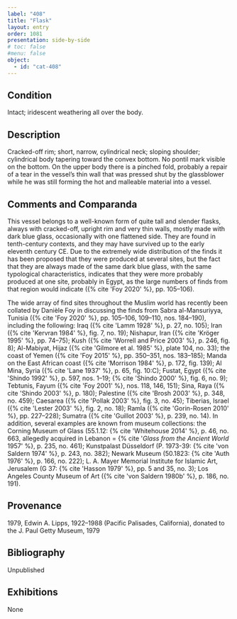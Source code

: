 ```yaml
---
label: "408"
title: "Flask"
layout: entry
order: 1081
presentation: side-by-side
# toc: false
#menu: false 
object:
  - id: "cat-408"
---
```


## Condition

Intact; iridescent weathering all over the body.

## Description

Cracked-off rim; short, narrow, cylindrical neck; sloping shoulder; cylindrical body tapering toward the convex bottom. No pontil mark visible on the bottom. On the upper body there is a pinched fold, probably a repair of a tear in the vessel’s thin wall that was pressed shut by the glassblower while he was still forming the hot and malleable material into a vessel.

## Comments and Comparanda

This vessel belongs to a well-known form of quite tall and slender flasks, always with cracked-off, upright rim and very thin walls, mostly made with dark blue glass, occasionally with one flattened side. They are found in tenth-century contexts, and they may have survived up to the early eleventh century CE. Due to the extremely wide distribution of the finds it has been proposed that they were produced at several sites, but the fact that they are always made of the same dark blue glass, with the same typological characteristics, indicates that they were more probably produced at one site, probably in Egypt, as the large numbers of finds from that region would indicate ({% cite 'Foy 2020' %}, pp. 105–106).

The wide array of find sites throughout the Muslim world has recently been collated by Danièle Foy in discussing the finds from Sabra al-Mansuriyya, Tunisia ({% cite 'Foy 2020' %}, pp. 105–106, 109–110, nos. 184–190), including the following: Iraq ({% cite 'Lamm 1928' %}, p. 27, no. 105); Iran ({% cite 'Kervran 1984' %}, fig. 7, no. 19); Nishapur, Iran ({% cite 'Kröger 1995' %}, pp. 74–75); Kush ({% cite 'Worrell and Price 2003' %}, p. 246, fig. 8); Al-Mabiyat, Hijaz ({% cite 'Gilmore et al. 1985' %}, plate 104, no. 33); the coast of Yemen ({% cite 'Foy 2015' %}, pp. 350–351, nos. 183–185); Manda on the East African coast ({% cite 'Morrison 1984' %}, p. 172, fig. 139); Al Mina, Syria ({% cite 'Lane 1937' %}, p. 65, fig. 10:C); Fustat, Egypt ({% cite 'Shindo 1992' %}, p. 597, nos. 1–19; {% cite 'Shindo 2000' %}, fig. 6, no. 9); Tebtunis, Fayum ({% cite 'Foy 2001' %}, nos. 118, 146, 151); Sina, Raya ({% cite 'Shindo 2003' %}, p. 180); Palestine ({% cite 'Brosh 2003' %}, p. 348, no. 459); Caesarea ({% cite 'Pollak 2003' %}, fig. 3, no. 45); Tiberias, Israel ({% cite 'Lester 2003' %}, fig. 2, no. 18); Ramla ({% cite 'Gorin-Rosen 2010' %}, pp. 227–228); Sumatra ({% cite 'Guillot 2003' %}, p. 239, no. 14). In addition, several examples are known from museum collections: the Corning Museum of Glass (55.1.12: {% cite 'Whitehouse 2014' %}, p. 46, no. 663, allegedly acquired in Lebanon = {% cite '*Glass from the Ancient World* 1957' %}, p. 235, no. 461); Kunstpalast Düsseldorf (P. 1973-39: {% cite 'von Saldern 1974' %}, p. 243, no. 382); Newark Museum (50.1823: {% cite 'Auth 1976' %}, p. 166, no. 222); L. A. Mayer Memorial Institute for Islamic Art, Jerusalem (G 37: {% cite 'Hasson 1979' %}, pp. 5 and 35, no. 3); Los Angeles County Museum of Art ({% cite 'von Saldern 1980b' %}, p. 186, no. 191).

## Provenance

1979, Edwin A. Lipps, 1922–1988 (Pacific Palisades, California), donated to the J. Paul Getty Museum, 1979

## Bibliography

Unpublished

## Exhibitions

None
